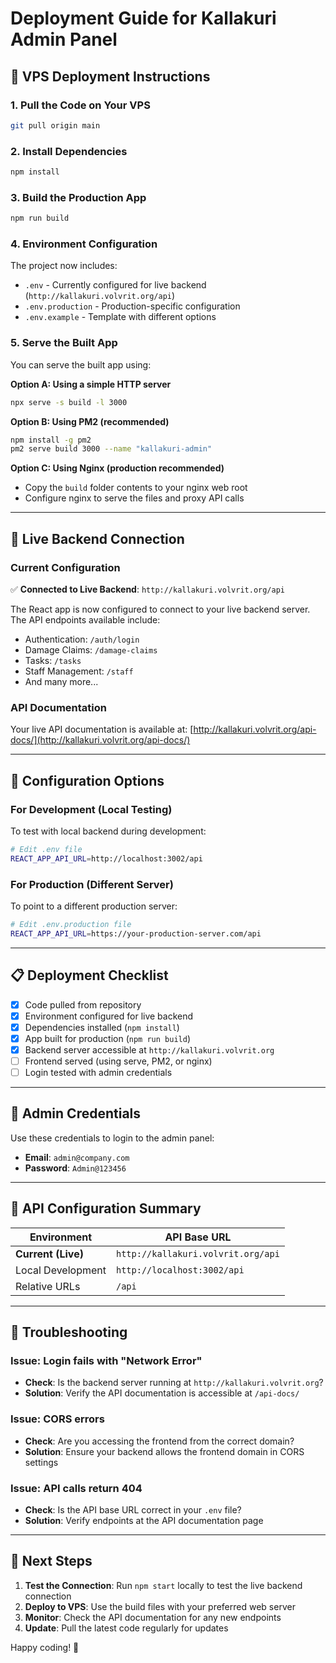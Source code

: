 # Deployment Guide for Kallakuri Admin Panel

## 🚀 VPS Deployment Instructions

### 1. **Pull the Code on Your VPS**
```bash
git pull origin main
```

### 2. **Install Dependencies**
```bash
npm install
```

### 3. **Build the Production App**
```bash
npm run build
```

### 4. **Environment Configuration**
The project now includes:
- `.env` - Currently configured for live backend (`http://kallakuri.volvrit.org/api`)
- `.env.production` - Production-specific configuration
- `.env.example` - Template with different options

### 5. **Serve the Built App**
You can serve the built app using:

**Option A: Using a simple HTTP server**
```bash
npx serve -s build -l 3000
```

**Option B: Using PM2 (recommended)**
```bash
npm install -g pm2
pm2 serve build 3000 --name "kallakuri-admin"
```

**Option C: Using Nginx (production recommended)**
- Copy the `build` folder contents to your nginx web root
- Configure nginx to serve the files and proxy API calls

---

## 🔧 Live Backend Connection

### **Current Configuration**
✅ **Connected to Live Backend**: `http://kallakuri.volvrit.org/api`

The React app is now configured to connect to your live backend server. The API endpoints available include:
- Authentication: `/auth/login`
- Damage Claims: `/damage-claims`
- Tasks: `/tasks`
- Staff Management: `/staff`
- And many more...

### **API Documentation**
Your live API documentation is available at: [http://kallakuri.volvrit.org/api-docs/](http://kallakuri.volvrit.org/api-docs/)

---

## 🔄 Configuration Options

### For Development (Local Testing)
To test with local backend during development:
```bash
# Edit .env file
REACT_APP_API_URL=http://localhost:3002/api
```

### For Production (Different Server)
To point to a different production server:
```bash
# Edit .env.production file
REACT_APP_API_URL=https://your-production-server.com/api
```

---

## 📋 Deployment Checklist

- [x] Code pulled from repository
- [x] Environment configured for live backend
- [x] Dependencies installed (`npm install`)
- [x] App built for production (`npm run build`)
- [x] Backend server accessible at `http://kallakuri.volvrit.org`
- [ ] Frontend served (using serve, PM2, or nginx)
- [ ] Login tested with admin credentials

---

## 🔐 Admin Credentials

Use these credentials to login to the admin panel:
- **Email**: `admin@company.com`
- **Password**: `Admin@123456`

---

## 🔗 API Configuration Summary

| Environment | API Base URL |
|-------------|-------------|
| **Current (Live)** | `http://kallakuri.volvrit.org/api` |
| Local Development | `http://localhost:3002/api` |
| Relative URLs | `/api` |

---

## 🐛 Troubleshooting

### Issue: Login fails with "Network Error"
- **Check**: Is the backend server running at `http://kallakuri.volvrit.org`?
- **Solution**: Verify the API documentation is accessible at `/api-docs/`

### Issue: CORS errors
- **Check**: Are you accessing the frontend from the correct domain?
- **Solution**: Ensure your backend allows the frontend domain in CORS settings

### Issue: API calls return 404
- **Check**: Is the API base URL correct in your `.env` file?
- **Solution**: Verify endpoints at the API documentation page

---

## 🎯 Next Steps

1. **Test the Connection**: Run `npm start` locally to test the live backend connection
2. **Deploy to VPS**: Use the build files with your preferred web server
3. **Monitor**: Check the API documentation for any new endpoints
4. **Update**: Pull the latest code regularly for updates

Happy coding! 🚀
